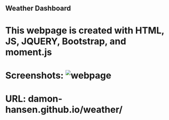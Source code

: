 ## Weather Dashboard

# This webpage is created with HTML, JS, JQUERY, Bootstrap, and moment.js

# Screenshots: ![webpage](https://user-images.githubusercontent.com/95259338/153721743-aad179c7-9508-479a-9ec5-6f43253158e7.PNG)

# URL: damon-hansen.github.io/weather/